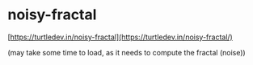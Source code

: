 # noisy-fractal

[https://turtledev.in/noisy-fractal](https://turtledev.in/noisy-fractal/)

(may take some time to load, as it needs to compute the fractal (noise))
